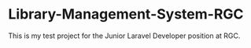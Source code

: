 # Library-Management-System-RGC
This is my test project for the Junior Laravel Developer position at RGC.
